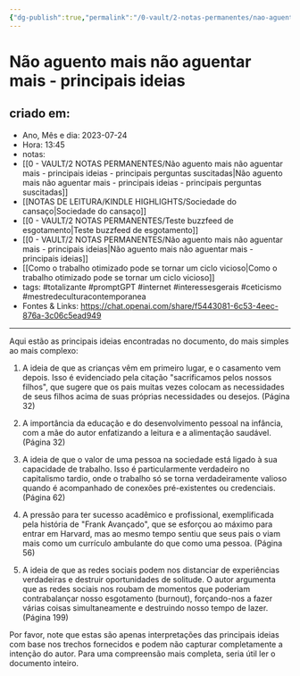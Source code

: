 ```yaml
---
{"dg-publish":true,"permalink":"/0-vault/2-notas-permanentes/nao-aguento-mais-nao-aguentar-mais-principais-ideias/","tags":["permanente","totalizante","promptGPT","internet","interessesgerais","ceticismo","mestredeculturacontemporanea"],"dgHomeLink":true,"dgShowLocalGraph":true,"dgShowFileTree":true,"dgEnableSearch":true,"noteIcon":""}
---
```


# Não aguento mais não aguentar mais - principais ideias

## criado em: 
-  Ano, Mês e dia: 2023-07-24
- Hora: 13:45
- notas: 
- [[0 - VAULT/2 NOTAS PERMANENTES/Não aguento mais não aguentar mais - principais ideias - principais perguntas suscitadas\|Não aguento mais não aguentar mais - principais ideias - principais perguntas suscitadas]]
- [[NOTAS DE LEITURA/KINDLE HIGHLIGHTS/Sociedade do cansaço\|Sociedade do cansaço]]
- [[0 - VAULT/2 NOTAS PERMANENTES/Teste buzzfeed de esgotamento\|Teste buzzfeed de esgotamento]]
- [[0 - VAULT/2 NOTAS PERMANENTES/Não aguento mais não aguentar mais - principais ideias\|Não aguento mais não aguentar mais - principais ideias]]
- [[Como o trabalho otimizado pode se tornar um ciclo vicioso\|Como o trabalho otimizado pode se tornar um ciclo vicioso]]
- tags: #totalizante #promptGPT #internet #interessesgerais #ceticismo #mestredeculturacontemporanea 
- Fontes & Links: https://chat.openai.com/share/f5443081-6c53-4eec-876a-3c06c5ead949
---

Aqui estão as principais ideias encontradas no documento, do mais simples ao mais complexo:

1. A ideia de que as crianças vêm em primeiro lugar, e o casamento vem depois. Isso é evidenciado pela citação "sacrificamos pelos nossos filhos", que sugere que os pais muitas vezes colocam as necessidades de seus filhos acima de suas próprias necessidades ou desejos. (Página 32)

2. A importância da educação e do desenvolvimento pessoal na infância, com a mãe do autor enfatizando a leitura e a alimentação saudável. (Página 32)

3. A ideia de que o valor de uma pessoa na sociedade está ligado à sua capacidade de trabalho. Isso é particularmente verdadeiro no capitalismo tardio, onde o trabalho só se torna verdadeiramente valioso quando é acompanhado de conexões pré-existentes ou credenciais. (Página 62)

4. A pressão para ter sucesso acadêmico e profissional, exemplificada pela história de "Frank Avançado", que se esforçou ao máximo para entrar em Harvard, mas ao mesmo tempo sentiu que seus pais o viam mais como um currículo ambulante do que como uma pessoa. (Página 56)

5. A ideia de que as redes sociais podem nos distanciar de experiências verdadeiras e destruir oportunidades de solitude. O autor argumenta que as redes sociais nos roubam de momentos que poderiam contrabalançar nosso esgotamento (burnout), forçando-nos a fazer várias coisas simultaneamente e destruindo nosso tempo de lazer. (Página 199)

Por favor, note que estas são apenas interpretações das principais ideias com base nos trechos fornecidos e podem não capturar completamente a intenção do autor. Para uma compreensão mais completa, seria útil ler o documento inteiro.